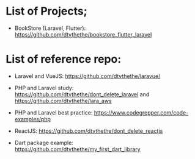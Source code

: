 # List of Projects;
- BookStore (Laravel, Flutter): https://github.com/dtvthethe/bookstore_flutter_laravel

# List of reference repo:
- Laravel and VueJS: https://github.com/dtvthethe/laravue/


- PHP and Laravel study: https://github.com/dtvthethe/dont_delete_laravel and https://github.com/dtvthethe/lara_aws
- PHP and Laravel best practice: https://www.codegrepper.com/code-examples/php
- ReactJS: https://github.com/dtvthethe/dont_delete_reactjs
- Dart package example: https://github.com/dtvthethe/my_first_dart_library
